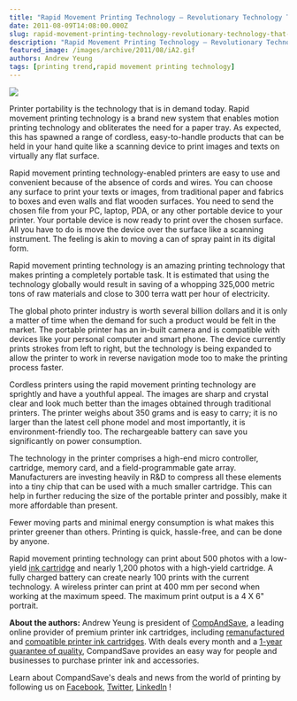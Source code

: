 ```yaml
---
title: "Rapid Movement Printing Technology – Revolutionary Technology That Can Print On Any Flat Surface"
date: 2011-08-09T14:08:00.000Z
slug: rapid-movement-printing-technology-revolutionary-technology-that-can-print-on-any-flat-surface
description: "Rapid Movement Printing Technology – Revolutionary Technology That Can Print On Any Flat Surface"
featured_image: /images/archive/2011/08/iA2.gif
authors: Andrew Yeung
tags: [printing trend,rapid movement printing technology]
---
```


[![](/blog/images/iA2.gif)](/blog/images/iA2.gif)

Printer portability is the technology that is in demand today. Rapid movement printing technology is a brand new system that enables motion printing technology and obliterates the need for a paper tray. As expected, this has spawned a range of cordless, easy-to-handle products that can be held in your hand quite like a scanning device to print images and texts on virtually any flat surface.

Rapid movement printing technology-enabled printers are easy to use and convenient because of the absence of cords and wires. You can choose any surface to print your texts or images, from traditional paper and fabrics to boxes and even walls and flat wooden surfaces. You need to send the chosen file from your PC, laptop, PDA, or any other portable device to your printer. Your portable device is now ready to print over the chosen surface. All you have to do is move the device over the surface like a scanning instrument. The feeling is akin to moving a can of spray paint in its digital form.

Rapid movement printing technology is an amazing printing technology that makes printing a completely portable task. It is estimated that using the technology globally would result in saving of a whopping 325,000 metric tons of raw materials and close to 300 terra watt per hour of electricity.

The global photo printer industry is worth several billion dollars and it is only a matter of time when the demand for such a product would be felt in the market. The portable printer has an in-built camera and is compatible with devices like your personal computer and smart phone. The device currently prints strokes from left to right, but the technology is being expanded to allow the printer to work in reverse navigation mode too to make the printing process faster.

Cordless printers using the rapid movement printing technology are sprightly and have a youthful appeal. The images are sharp and crystal clear and look much better than the images obtained through traditional printers. The printer weighs about 350 grams and is easy to carry; it is no larger than the latest cell phone model and most importantly, it is environment-friendly too. The rechargeable battery can save you significantly on power consumption.

The technology in the printer comprises a high-end micro controller, cartridge, memory card, and a field-programmable gate array. Manufacturers are investing heavily in R&D to compress all these elements into a tiny chip that can be used with a much smaller cartridge. This can help in further reducing the size of the portable printer and possibly, make it more affordable than present.

Fewer moving parts and minimal energy consumption is what makes this printer greener than others. Printing is quick, hassle-free, and can be done by anyone.

Rapid movement printing technology can print about 500 photos with a low-yield [ink cartridge](https://www.compandsave.com/) and nearly 1,200 photos with a high-yield cartridge. A fully charged battery can create nearly 100 prints with the current technology. A wireless printer can print at 400 mm per second when working at the maximum speed. The maximum print output is a 4 X 6" portrait.

  
**About the authors:** Andrew Yeung is president of [CompAndSave](https://www.compandsave.com/), a leading online provider of premium printer ink cartridges, including [remanufactured](https://www.compandsave.com/help) and [compatible printer ink cartridges](https://www.compandsave.com/help). With deals every month and a [1-year guarantee of quality](https://www.compandsave.com/help), CompandSave provides an easy way for people and businesses to purchase printer ink and accessories.

Learn about CompandSave's deals and news from the world of printing by following us on [Facebook](https://www.facebook.com/compandsave.ink), [Twitter](https://twitter.com/compandsave), [LinkedIn](https://www.linkedin.com) !